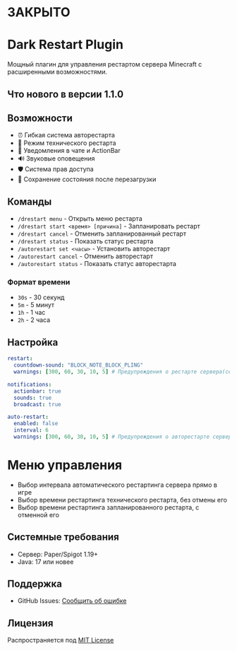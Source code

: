 # ЗАКРЫТО

# Dark Restart Plugin

Мощный плагин для управления рестартом сервера Minecraft с расширенными возможностями.

## Что нового в версии 1.1.0





## Возможности

- ⏰ Гибкая система авторестарта
- 🔧 Режим технического рестарта
- 💬 Уведомления в чате и ActionBar
- 🔊 Звуковые оповещения
- 🛡️ Система прав доступа
- 💾 Сохранение состояния после перезагрузки

## Команды

- `/drestart menu` - Открыть меню рестарта
- `/drestart start <время> [причина]` - Запланировать рестарт
- `/drestart cancel` - Отменить запланированный рестарт
- `/drestart status` - Показать статус рестарта
- `/autorestart set <часы>` - Установить авторестарт
- `/autorestart cancel` - Отменить авторестарт
- `/autorestart status` - Показать статус авторестарта

### Формат времени
- `30s` - 30 секунд
- `5m` - 5 минут
- `1h` - 1 час
- `2h` - 2 часа

## Настройка
```yaml
restart:
  countdown-sound: "BLOCK_NOTE_BLOCK_PLING"
  warnings: [300, 60, 30, 10, 5] # Предупреждения о рестарте сервера(секунды)

notifications:
  actionbar: true
  sounds: true
  broadcast: true

auto-restart:
  enabled: false    
  interval: 6
  warnings: [300, 60, 30, 10, 5] # Предупреждения о авторестарте сервера(секунды)
  ```
#  Меню управления

- Выбор интервала автоматического рестартинга сервера прямо в игре
- Выбор времени рестартинга технического рестарта, без отмены его
- Выбор времени рестартинга запланированного рестарта, с отменной его


## Системные требования
- Сервер: Paper/Spigot 1.19+
- Java: 17 или новее

## Поддержка
- GitHub Issues: [Сообщить об ошибке](https://github.com/AuitDarkness/DarkRestart/issues)

## Лицензия
Распространяется под [MIT License](LICENSE)
